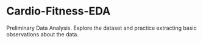 # Cardio-Fitness-EDA
Preliminary Data Analysis. Explore the dataset and practice extracting basic observations about the data.
